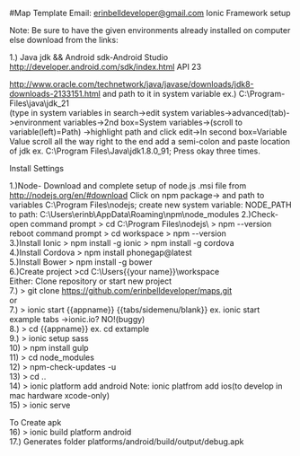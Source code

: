

#Map Template
Email: erinbelldeveloper@gmail.com
Ionic Framework setup</br> 

Note: Be sure to have the given environments already installed on computer else download from the links:

1.) Java jdk  && Android sdk-Android Studio http://developer.android.com/sdk/index.html  API 23

http://www.oracle.com/technetwork/java/javase/downloads/jdk8-downloads-2133151.html and path to it in system variable ex.) C:\Program-Files\java\jdk_21</br> (type in system variables in search->edit system variables->advanced(tab)->environment variables->2nd box=System variables->(scroll to variable(left)=Path) ->highlight path and click edit->In second box=Variable Value scroll all the way right to the end add a semi-colon and paste location of jdk ex. C:\Program Files\Java\jdk1.8.0_91; Press okay three times.


Install Settings

1.)Node- Download and complete setup of node.js .msi file from http://nodejs.org/en/#download Click on npm package-> and path to variables C:\Program Files\nodejs\; create new system variable: NODE_PATH to path: C:\Users\erinb\AppData\Roaming\npm\node_modules
2.)Check-open command prompt > cd C:\Program Files\nodejs\  > npm --version reboot command prompt > cd workspace > npm --version</br>
3.)Install Ionic > npm install -g ionic > npm install -g cordova </br> 
4.)Install Cordova > npm install phonegap@latest </br> 
5.)Install Bower > npm install -g bower </br> 
6.)Create project >cd C:\Users\{{your name}}\workspace </br> 
Either: Clone repository or start new project</br> 
7.) > git clone https://github.com/erinbelldeveloper/maps.git</br> 
or </br> 
7.) > ionic start {{appname}} {{tabs/sidemenu/blank}} ex. ionic start example tabs ->ionic.io? NO!(buggy) </br> 
8.) > cd {{appname}} ex. cd extample </br> 
9.) > ionic setup sass </br> 
10) > npm install gulp </br> 
11) > cd node_modules </br> 
12) > npm-check-updates -u </br> 
13) > cd .. </br> 
14) > ionic platform add android    Note: ionic platfrom add ios(to develop in mac hardware xcode-only) </br> 
15) > ionic serve </br> 


To Create apk </br> 
16) > ionic build platform android </br> 
17.) Generates folder platforms/android/build/output/debug.apk  </br> 






